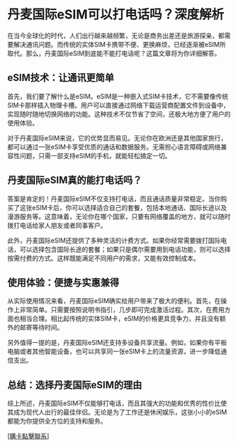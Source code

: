 # 丹麦国际eSIM可以打电话吗？深度解析

在当今全球化的时代，人们出行越来越频繁，无论是商务出差还是旅游探亲，都需要解决通讯问题。而传统的实体SIM卡携带不便、更换麻烦，已经逐渐被eSIM所取代。那么，丹麦国际eSIM到底能不能打电话呢？这篇文章将为你详细解答。

## eSIM技术：让通讯更简单

首先，我们要了解什么是eSIM。eSIM是一种嵌入式SIM卡技术，它不需要像传统SIM卡那样插入物理卡槽。用户可以直接通过网络下载运营商配置文件到设备中，实现随时随地切换网络的功能。这种技术不仅节省了空间，还极大地方便了用户的使用体验。

对于丹麦国际eSIM来说，它的优势显而易见。无论你在欧洲还是其他国家旅行，都可以通过一张eSIM卡享受优质的通话和数据服务。无需担心语言障碍或网络兼容性问题，只需一部支持eSIM的手机，就能轻松搞定一切。

## 丹麦国际eSIM真的能打电话吗？

答案是肯定的！丹麦国际eSIM不仅支持打电话，而且通话质量非常稳定。当你购买了这张eSIM卡后，你可以选择适合自己的套餐，包括本地通话、国际长途以及漫游服务等。这意味着，无论你在哪个国家，只要有网络覆盖的地方，就可以随时拨打电话给家人朋友或者同事客户。

此外，丹麦国际eSIM还提供了多种灵活的计费方式。如果你经常需要拨打国际电话，可以选择包含国际长途的套餐；如果只是偶尔需要用到电话功能，则可以选择按需付费的方式。这样既能满足不同用户的需求，又能有效控制成本。

## 使用体验：便捷与实惠兼得

从实际使用情况来看，丹麦国际eSIM确实给用户带来了极大的便利。首先，在操作上非常简单。只需要按照说明书指引，几步即可完成激活过程。其次，在费用方面也相当合理。相比起传统的实体SIM卡，eSIM的价格更具竞争力，并且没有额外的邮寄等待时间。

另外值得一提的是，丹麦国际eSIM还支持多设备共享流量。例如，如果你有平板电脑或者其他智能设备，也可以共享同一张eSIM卡上的流量资源，进一步降低通信支出。

## 总结：选择丹麦国际eSIM的理由

综上所述，丹麦国际eSIM不仅能够打电话，而且其强大的功能和优秀的性价比使其成为现代人出行的最佳伴侣。无论是为了工作还是休闲娱乐，这张小小的eSIM都能为你提供全方位的支持和服务。

[[購卡點擊聯系](https://t.me/s/esim1088)]